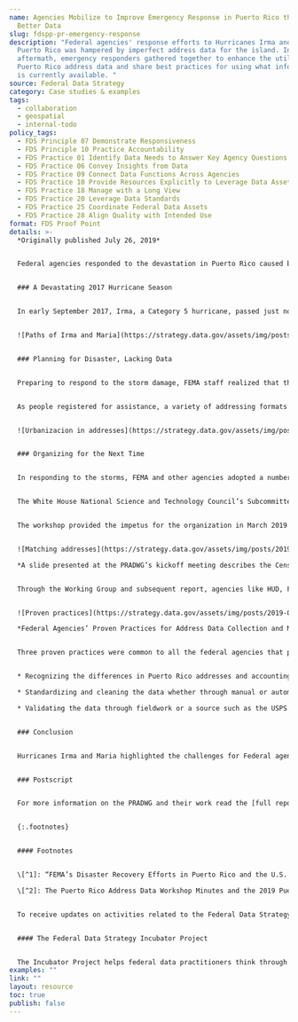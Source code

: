 ```yaml
---
name: Agencies Mobilize to Improve Emergency Response in Puerto Rico through
  Better Data
slug: fdspp-pr-emergency-response
description: "Federal agencies' response efforts to Hurricanes Irma and Maria in
  Puerto Rico was hampered by imperfect address data for the island. In the
  aftermath, emergency responders gathered together to enhance the utility of
  Puerto Rico address data and share best practices for using what information
  is currently available. "
source: Federal Data Strategy
category: Case studies & examples
tags:
  - collaboration
  - geospatial
  - internal-todo
policy_tags:
  - FDS Principle 07 Demonstrate Responsiveness
  - FDS Principle 10 Practice Accountability
  - FDS Practice 01 Identify Data Needs to Answer Key Agency Questions
  - FDS Practice 06 Convey Insights from Data
  - FDS Practice 09 Connect Data Functions Across Agencies
  - FDS Practice 10 Provide Resources Explicitly to Leverage Data Assets
  - FDS Practice 18 Manage with a Long View
  - FDS Practice 20 Leverage Data Standards
  - FDS Practice 25 Coordinate Federal Data Assets
  - FDS Practice 28 Align Quality with Intended Use
format: FDS Proof Point
details: >-
  *Originally published July 26, 2019*


  Federal agencies responded to the devastation in Puerto Rico caused by Hurricane Irma and Hurricane Maria with a blitz of personnel, food aid, logistics support, and other resources. Their efforts were hampered, however, by imperfect address data for the island. Whether fulfilling the mission to distribute aid after a disaster, enumerate and tabulate the population, or deliver mail on-time, many government entities have a stake in managing Puerto Rico address data in order to meet their respective mission objectives. In the case of hurricanes Irma and Maria, emergency responders did their best to persevere despite this challenge and, in the aftermath, have gathered together to enhance the utility of Puerto Rico address data and share best practices for using what information is currently available. Their efforts serve as a model for other agencies confronting data challenges that inhibit their missions.


  ### A Devastating 2017 Hurricane Season


  In early September 2017, Irma, a Category 5 hurricane, passed just north of Puerto Rico and the U.S. Virgin Islands, causing damage from wind and rain. Less than two weeks later, Hurricane Maria passed directly over the main island of Puerto Rico, severely impacting all of Puerto Rico. The storm caused a complete shut-down of the power grid, interruption of water supplies, and damage to structures. The resulting flooding and landslides also caused extensive damage to the transportation network, washing out bridges and closing roads all over the island. By the time the major storm and continuing rainfall were over, Puerto Rico had experienced over 42,000 landslides.  Repairs are estimated to cost $132 billion.\[^1]  Almost 470,000 applications for individual assistance were approved by the Federal Emergency Management Agency (FEMA) following these hurricanes.


  ![Paths of Irma and Maria](https://strategy.data.gov/assets/img/posts/2019-07-28-image001.png "Paths of Irma and Maria")


  ### Planning for Disaster, Lacking Data


  Preparing to respond to the storm damage, FEMA staff realized that the absence of island-wide authoritative address data would require modifying standard geospatial practices and procedures to carry out response and recovery efforts. The large number of un-geocoded addresses (i.e., addresses with no associated latitude and longitude coordinates) and lack of a standard addressing system for parts of Puerto Rico meant that it was often impossible, even through use of aerial photography assessments, to link households filing for assistance to a mailing or location address on the ground, particularly in areas that were inaccessible due to storm damage. These assessments were critical for official determination of households’ assistance eligibility. Local guides accompanied damage inspectors to homes, but with a compromised road network from washouts and landslides, travel to some locations was challenging.


  As people registered for assistance, a variety of addressing formats were used within the municipalities, and few were tied to a national address content standard. In some cases, there were complications from the repeated use of street names within an individual municipality. In San Juan, for example, one might find multiple instances of 123 Smith Street, only distinguished by the *urbanización* they are located in. *Urbanización* is an identifiable community/housing/neighborhood development in Puerto Rico. But *urbanización* names were often unavailable, and many applications referenced Post Office (P.O.) boxes, mail stops, and kilometer markers instead of a street address or geographic location. All of these circumstances delayed needed services to survivors in distress.


  ![Urbanizacion in addresses](https://strategy.data.gov/assets/img/posts/2019-07-28-image002.png "Urbanizacion in addresses")


  ### Organizing for the Next Time


  In responding to the storms, FEMA and other agencies adopted a number of strategies to get help where they needed it to be in spite of the limited quality address and location data. While local and national agencies work on assembling and standardizing better address data, a process likely to take several years, agency personnel have convened a number of times to share approaches to getting the most out of existing Puerto Rico data assets. 


  The White House National Science and Technology Council’s Subcommittee on Disaster Reduction (SDR) hosted the Puerto Rico Address Data Workshop in October 2018, with 39 participants from 12 federal agencies. The workshop featured nine presentations by federal agencies on their data management methodologies and processes for Puerto Rico address data. The U.S. Census Bureau, U.S. Department of Agriculture (USDA), FEMA, Department of Housing and Urban Development (HUD), and the National Aeronautics and Space Administration (NASA) presented insights and lessons learned. Discussions focused on the challenges, successes, and proposed solutions for utilizing and managing Puerto Rico address data. Specific actions from this workshop identified the need to organize a dedicated working group for Puerto Rico address data.\[^2]  


  The workshop provided the impetus for the organization in March 2019 of a formal working group, the Puerto Rico Address Data Working Group (PRADWG), led by the Census Bureau under the auspices of the Federal Geographic Data Committee’s Address Subcommittee. The PRADWG was charged with inventorying and documenting proven practices for managing Puerto Rico address data. The group met regularly over the course of 120 days to discuss and compare data assets, maintenance processes, address data use cases, and proven practices. The PRADWG report, Proven Practices for Puerto Rico Address Data Management, is a result of these efforts.


  ![Matching addresses](https://strategy.data.gov/assets/img/posts/2019-07-28-image003.png "Matching addresses")\

  *A slide presented at the PRADWG’s kickoff meeting describes the Census Bureau’s approach to matching Puerto Rico addresses with known Census addresses.*


  Through the Working Group and subsequent report, agencies like HUD, FEMA, the Census Bureau, U.S. Army Corps of Engineers (USACE), USDA and the U.S. Postal Service (USPS) shared agency solutions and potential opportunities for collaboration within the federal government to manage Puerto Rico address data challenges with existing systems and applications. FEMA, as noted earlier, makes use of local guides and phone calls to homeowners to help find physical locations when data alone does not get them to the right place. Through a series of cleaning and matching strategies, as well as validation against other agencies’ data, the Census Bureau successfully derives useable address locations from its existing Master Address File (MAF), or adds new addresses to the MAF. The USPS regularly updates its Address Management System by feeding in knowledge from mail carriers and its Address Change Service. HUD employs local subject matter experts from a Puerto Rico-based firm to help clean and validate its Puerto Rico address data.


  ![Proven practices](https://strategy.data.gov/assets/img/posts/2019-07-28-image004.png "Proven practices")\

  *Federal Agencies’ Proven Practices for Address Data Collection and Management*


  Three proven practices were common to all the federal agencies that participated:


  * Recognizing the differences in Puerto Rico addresses and accounting for them in data models used by federal agencies (e.g., adding urbanización name field);

  * Standardizing and cleaning the data whether through manual or automated methods;

  * Validating the data through fieldwork or a source such as the USPS.


  ### Conclusion


  Hurricanes Irma and Maria highlighted the challenges for Federal agencies that rely on residential addresses to supply services in Puerto Rico. Relief efforts during the 2017 hurricane season were hampered by the absence of an island-wide system of addressing and the lack of physical addresses for approximately one third of the island. While it may take several years for Puerto Rico and partner agencies to develop a reliable island-wide address database, there are many tools and approaches that agency officials can take to clean and make use of existing data. The PRADWG and related efforts demonstrate how agencies facing similar data challenges can collaborate to discover and propagate best practices, in turn improving the wider government’s response to disasters and other data-dependent efforts.


  ### Postscript


  For more information on the PRADWG and their work read the [full report](https://communities.geoplatform.gov/ngda-address/puerto-rico-address-data-working-group/) or contact Lynda Liptrap at [Lynda.A.Liptrap@census.gov](mailto:Lynda.A.Liptrap@census.gov).


  {:.footnotes}


  #### Footnotes


  \[^1]: “FEMA’s Disaster Recovery Efforts in Puerto Rico and the U.S. Virgin Islands.” GAO-19-662T: Published: Jul 11, 2019. Publicly Released: Jul 11, 2019.\

  \[^2]: The Puerto Rico Address Data Workshop Minutes and the 2019 Puerto Rico Address Data Inventory are available on the [Puerto Rico Address Data Working Group Community Page](https://communities.geoplatform.gov/ngda-address/puerto-rico-address-data-working-group/) on the GeoPlatform.


  To receive updates on activities related to the Federal Data Strategy, please [sign up for the newsletter](https://public.govdelivery.com/accounts/USGSA/subscribers/new?topic_id=USGSA_756).


  #### The Federal Data Strategy Incubator Project


  The Incubator Project helps federal data practitioners think through how to improve government services, enabling the public to get the most out of federal data. This Proof Point and others will highlight the many successes and challenges data innovators face every day, revealing valuable lessons learned to share with data practitioners throughout government.
examples: ""
link: ""
layout: resource
toc: true
publish: false
---
```

